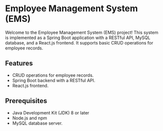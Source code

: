 # Employee Management System (EMS)

Welcome to the Employee Management System (EMS) project! This system is implemented as a Spring Boot application with a RESTful API, MySQL database, and a React.js frontend. It supports basic CRUD operations for employee records.

## Features

- CRUD operations for employee records.
- Spring Boot backend with a RESTful API.
- React.js frontend.

## Prerequisites

- Java Development Kit (JDK) 8 or later
- Node.js and npm
- MySQL database server.
